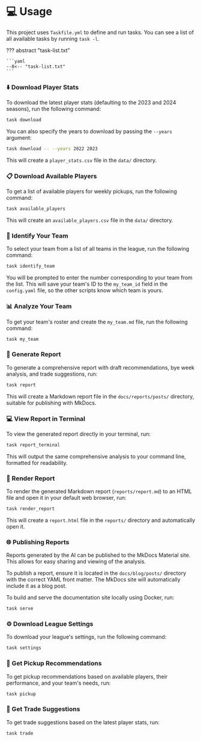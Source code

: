 # :computer: Usage

This project uses `Taskfile.yml` to define and run tasks. You can see a list of all available tasks by running `task -l`.

??? abstract "task-list.txt"

    ```yaml
    --8<-- "task-list.txt"
    ```

### :arrow_down: Download Player Stats

To download the latest player stats (defaulting to the 2023 and 2024 seasons), run the following command:

```bash
task download
```

You can also specify the years to download by passing the `--years` argument:

```bash
task download -- --years 2022 2023
```

This will create a `player_stats.csv` file in the `data/` directory.

### :clipboard: Download Available Players

To get a list of available players for weekly pickups, run the following command:

```bash
task available_players
```

This will create an `available_players.csv` file in the `data/` directory.

### :bust_in_silhouette: Identify Your Team

To select your team from a list of all teams in the league, run the following command:

```bash
task identify_team
```

You will be prompted to enter the number corresponding to your team from the list. This will save your team's ID to the `my_team_id` field in the `config.yaml` file, so the other scripts know which team is yours.

### :bar_chart: Analyze Your Team

To get your team's roster and create the `my_team.md` file, run the following command:
```bash
task my_team
```

### :page_with_curl: Generate Report

To generate a comprehensive report with draft recommendations, bye week analysis, and trade suggestions, run:

```bash
task report
```

This will create a Markdown report file in the `docs/reports/posts/` directory, suitable for publishing with MkDocs.

### :computer: View Report in Terminal

To view the generated report directly in your terminal, run:

```bash
task report_terminal
```

This will output the same comprehensive analysis to your command line, formatted for readability.

### :art: Render Report

To render the generated Markdown report (`reports/report.md`) to an HTML file and open it in your default web browser, run:

```bash
task render_report
```

This will create a `report.html` file in the `reports/` directory and automatically open it.

### :globe_with_meridians: Publishing Reports

Reports generated by the AI can be published to the MkDocs Material site. This allows for easy sharing and viewing of the analysis.

To publish a report, ensure it is located in the `docs/blog/posts/` directory with the correct YAML front matter. The MkDocs site will automatically include it as a blog post.

To build and serve the documentation site locally using Docker, run:

```bash
task serve
```

### :gear: Download League Settings

To download your league's settings, run the following command:

```bash
task settings
```

### :mag_right: Get Pickup Recommendations

To get pickup recommendations based on available players, their performance, and your team's needs, run:

```bash
task pickup
```

### :handshake: Get Trade Suggestions

To get trade suggestions based on the latest player stats, run:

```bash
task trade
```
